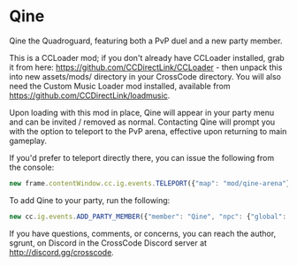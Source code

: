# Qine

Qine the Quadroguard, featuring both a PvP duel and a new party member.

This is a CCLoader mod; if you don't already have CCLoader installed, grab it from here: https://github.com/CCDirectLink/CCLoader - then unpack this into new assets/mods/ directory in your CrossCode directory. You will also need the Custom Music Loader mod installed, available from https://github.com/CCDirectLink/loadmusic.

Upon loading with this mod in place, Qine will appear in your party menu and can be invited / removed as normal. Contacting Qine will prompt you with the option to teleport to the PvP arena, effective upon returning to main gameplay.

If you'd prefer to teleport directly there, you can issue the following from the console:
```javascript
new frame.contentWindow.cc.ig.events.TELEPORT({"map": "mod/qine-arena"}).start()
```

To add Qine to your party, run the following:
```javascript
new cc.ig.events.ADD_PARTY_MEMBER({"member": "Qine", "npc": {"global": true, "name": "Qine"}}).start()
```

If you have questions, comments, or concerns, you can reach the author, sgrunt, on Discord in the CrossCode Discord server at http://discord.gg/crosscode.
